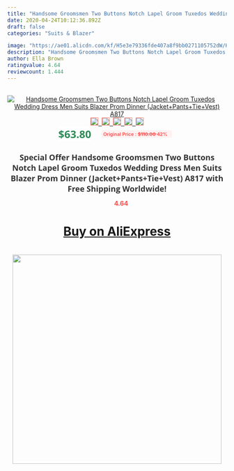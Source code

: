 ```yaml
---
title: "Handsome Groomsmen Two Buttons Notch Lapel Groom Tuxedos Wedding Dress Men Suits Blazer Prom Dinner (Jacket+Pants+Tie+Vest) A817"
date: 2020-04-24T10:12:36.892Z
draft: false
categories: "Suits & Blazer"

image: "https://ae01.alicdn.com/kf/H5e3e79336fde407a8f9bb0271105752dW/Handsome-Groomsmen-Two-Buttons-Notch-Lapel-Groom-Tuxedos-Wedding-Dress-Men-Suits-Blazer-Prom-Dinner-Jacket.jpg"
description: "Handsome Groomsmen Two Buttons Notch Lapel Groom Tuxedos Wedding Dress Men Suits Blazer Prom Dinner (Jacket+Pants+Tie+Vest) A817"
author: Ella Brown
ratingvalue: 4.64
reviewcount: 1.444
---
```

<br>
<div style="text-align: center;">
<a href="https://s.click.aliexpress.com/e/_AfOmEh" target="_blank" rel="nofollow noopener noreferrer"><img alt="Handsome Groomsmen Two Buttons Notch Lapel Groom Tuxedos Wedding Dress Men Suits Blazer Prom Dinner (Jacket+Pants+Tie+Vest) A817" class="magnifier-image" src="https://ae01.alicdn.com/kf/H5e3e79336fde407a8f9bb0271105752dW/Handsome-Groomsmen-Two-Buttons-Notch-Lapel-Groom-Tuxedos-Wedding-Dress-Men-Suits-Blazer-Prom-Dinner-Jacket.jpg_640x640.jpg">
<br>
<img style="border:1px solid salmon" src="https://ae01.alicdn.com/kf/H5e3e79336fde407a8f9bb0271105752dW/Handsome-Groomsmen-Two-Buttons-Notch-Lapel-Groom-Tuxedos-Wedding-Dress-Men-Suits-Blazer-Prom-Dinner-Jacket.jpg_120x120.jpg">&nbsp;&nbsp;<img style="border:1px solid salmon" src="https://ae01.alicdn.com/kf/H5ae492ab68c8472d9846068b8f0a57f84/Handsome-Groomsmen-Two-Buttons-Notch-Lapel-Groom-Tuxedos-Wedding-Dress-Men-Suits-Blazer-Prom-Dinner-Jacket.jpg_120x120.jpg">&nbsp;&nbsp;<img style="border:1px solid salmon" src="https://ae01.alicdn.com/kf/Hae7b09079eab4b368e0b3dd3549d5e4f6/Handsome-Groomsmen-Two-Buttons-Notch-Lapel-Groom-Tuxedos-Wedding-Dress-Men-Suits-Blazer-Prom-Dinner-Jacket.jpg_120x120.jpg">&nbsp;&nbsp;<img style="border:1px solid salmon" src="https://ae01.alicdn.com/kf/Hf7f53c33f2e54e59af72360b13455a66t/Handsome-Groomsmen-Two-Buttons-Notch-Lapel-Groom-Tuxedos-Wedding-Dress-Men-Suits-Blazer-Prom-Dinner-Jacket.jpg_120x120.jpg">&nbsp;&nbsp;<img style="border:1px solid salmon" src="https://ae01.alicdn.com/kf/Hde75995f6297401392640a288626afedw/Handsome-Groomsmen-Two-Buttons-Notch-Lapel-Groom-Tuxedos-Wedding-Dress-Men-Suits-Blazer-Prom-Dinner-Jacket.jpg_120x120.jpg"></a></div><br0>
<div style="text-align: center;"><span style="background-color: white; border: 0px; box-sizing: border-box; color: seagreen; display: inline-block; font-family: &quot;open sans&quot; , &quot;arial&quot; , &quot;helvetica&quot; , sans-serif , &quot;heiti&quot;; font-size: 24px; font-stretch: inherit; font-weight: 700; line-height: inherit; margin: 0px 10px 0px 0px; padding: 0px; vertical-align: middle;">$63.80 </span>
<span style="background: rgb(255 , 241 , 241); border-radius: 3px; border: 0px; box-sizing: border-box; color: #ff4747; display: inline-block; font-family: inherit; font-size: 12px; font-stretch: inherit; font-style: inherit; font-variant: inherit; font-weight: 600; line-height: inherit; margin: 0px; padding: 2px 5px; transform: scale(0.9); vertical-align: middle;">Original Price : <b style="text-decoration: line-through;">$110.00 </b> 42%&nbsp;&nbsp;</span></div>
<h1 style="color: #333333; display: inline-block; font-family: &quot;open sans&quot; , &quot;arial&quot; , &quot;helvetica&quot; , sans-serif , &quot;heiti&quot;; font-size: 18px; font-stretch: inherit; font-weight: 700; text-align: center;">Special Offer Handsome Groomsmen Two Buttons Notch Lapel Groom Tuxedos Wedding Dress Men Suits Blazer Prom Dinner (Jacket+Pants+Tie+Vest) A817 with Free Shipping Worldwide!</h1>
<div style="color: #ff4747; text-align: center;">
<img src="https://4.bp.blogspot.com/-M0ZcTcb-5uY/XleCXlxnR4I/AAAAAAAAAEc/OrjgMkXV1oMQFaCRZj5HQwOCBcu3w1FegCPcBGAYYCw/s1600/star.png" style="height: 15px;">&nbsp;<b>4.64</b></div>
<div class="button_cont" align="center"><a class="buynow_a" href="https://s.click.aliexpress.com/e/_AfOmEh" target="_blank" rel="nofollow noopener noreferrer"><H1>Buy on AliExpress</H1></a></div><br>
<div class="separator" style="clear: both; text-align: center;">
<img src="https://lh3.googleusercontent.com/-pTy5HemUv9M/XlePHvY0dAI/AAAAAAAAAE4/0nX5iRUoIWY8eMW9Dpxeirr157OZliDIgCLcBGAsYHQ/s1600/badge.gif" width="480">
</div>
